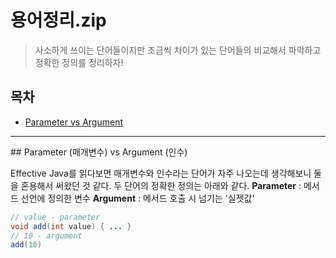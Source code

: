 # 용어정리.zip

> 사소하게 쓰이는 단어들이지만 조금씩 차이가 있는 단어들의 비교해서 파악하고 정확한 정의를 정리하자!

## 목차

- [Parameter vs Argument](#parameter-vs-argument)

---
<div id='parameter-vs-argument'/>
## Parameter (매개변수) vs Argument (인수)

Effective Java를 읽다보면 매개변수와 인수라는 단어가 자주 나오는데 생각해보니 둘을 혼용해서 써왔던 것 같다.
두 단어의 정확한 정의는 아래와 같다.
**Parameter** : 메서드 선언에 정의한 변수
**Argument** : 메서드 호출 시 넘기는 '실젯값'

```java
// value - parameter
void add(int value) { ... }
// 10 - argument
add(10)
```

